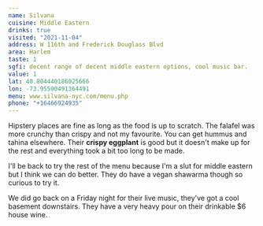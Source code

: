 ```yaml
---
name: Silvana
cuisine: Middle Eastern
drinks: true
visited: "2021-11-04"
address: W 116th and Frederick Douglass Blvd
area: Harlem
taste: 1
sgfi: decent range of decent middle eastern options, cool music bar.
value: 1
lat: 40.804440186025666
lon: -73.95590491364491
menu: www.silvana-nyc.com/menu.php
phone: "+16466924935"
---
```


Hipstery places are fine as long as the food is up to scratch. The falafel was more crunchy than crispy and not my favourite. You can get hummus and tahina elsewhere. Their **crispy eggplant** is good but it doesn't make up for the rest and everything took a bit too long to be made.

I'll be back to try the rest of the menu because I'm a slut for middle eastern but I think we can do better. They do have a vegan shawarma though so curious to try it.

We did go back on a Friday night for their live music, they've got a cool basement downstairs. They have a very heavy pour on their drinkable $6 house wine.
